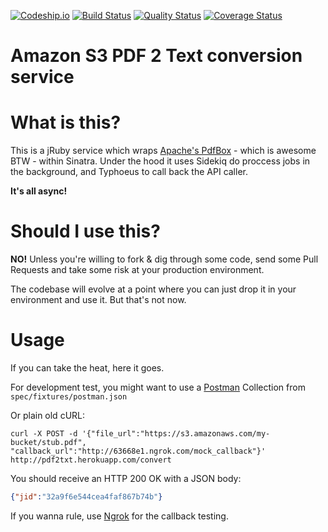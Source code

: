 [![Codeship.io](https://codeship.io/projects/5a07c780-c8c6-0131-c52d-16088bffedc0/status)](https://www.codeship.io/projects/21408)
[![Build Status](https://travis-ci.org/lucasmartins/s3_pdf2txt.svg)](https://travis-ci.org/lucasmartins/s3_pdf2txt) [![Quality Status](https://codeclimate.com/github/lucasmartins/s3_pdf2txt.png)](https://codeclimate.com/github/lucasmartins/s3_pdf2txt) [![Coverage Status](https://codeclimate.com/github/lucasmartins/s3_pdf2txt/coverage.png)](https://codeclimate.com/github/lucasmartins/s3_pdf2txt)

Amazon S3 PDF 2 Text conversion service
=======================================

What is this?
=============

This is a jRuby service which wraps [Apache's PdfBox](pdfbox.apache.org) - which is awesome BTW - 
within Sinatra. Under the hood it uses Sidekiq do proccess jobs in the background, and Typhoeus to call back the API caller.

**It's all async!**

Should I use this?
==================

**NO!** Unless you're willing to fork & dig through some code, send some Pull Requests and take some risk at your production environment.

The codebase will evolve at a point where you can just drop it in your environment and use it. But that's not now.

Usage
=====

If you can take the heat, here it goes.

For development test, you might want to use a [Postman](https://chrome.google.com/webstore/detail/postman-rest-client/fdmmgilgnpjigdojojpjoooidkmcomcm?hl=en) Collection from `spec/fixtures/postman.json`

Or plain old cURL:

`curl -X POST -d '{"file_url":"https://s3.amazonaws.com/my-bucket/stub.pdf", "callback_url":"http://63668e1.ngrok.com/mock_callback"}' http://pdf2txt.herokuapp.com/convert`

You should receive an HTTP 200 OK with a JSON body:
```json
{"jid":"32a9f6e544cea4faf867b74b"}
```

If you wanna rule, use [Ngrok](https://ngrok.com/) for the callback testing.
